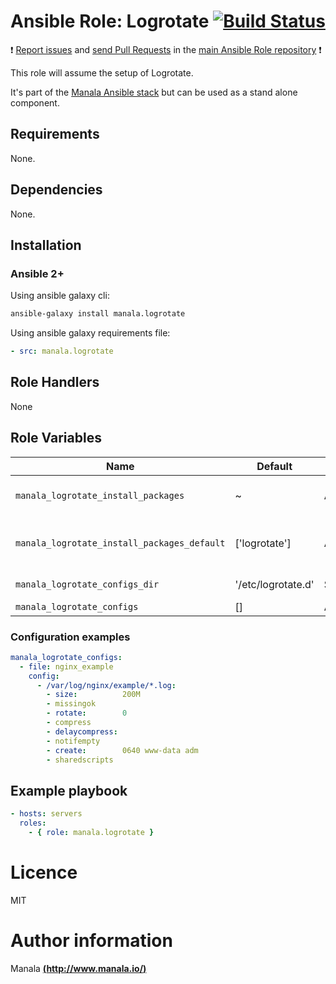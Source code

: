 # Ansible Role: Logrotate [![Build Status](https://travis-ci.org/manala/ansible-role-logrotate.svg?branch=master)](https://travis-ci.org/manala/ansible-role-logrotate)

:exclamation: [Report issues](https://github.com/manala/ansible-roles/issues) and [send Pull Requests](https://github.com/manala/ansible-roles/pulls) in the [main Ansible Role repository](https://github.com/manala/ansible-roles) :exclamation:

This role will assume the setup of Logrotate.

It's part of the [Manala Ansible stack](http://www.manala.io) but can be used as a stand alone component.

## Requirements

None.

## Dependencies

None.

## Installation

### Ansible 2+

Using ansible galaxy cli:

```bash
ansible-galaxy install manala.logrotate
```

Using ansible galaxy requirements file:

```yaml
- src: manala.logrotate
```

## Role Handlers

None

## Role Variables

| Name                                        | Default            | Type   | Description                            |
| ------------------------------------------- | -------------------| ------ | -------------------------------------- |
| `manala_logrotate_install_packages`         | ~                  | Array  | Dependency packages to install         |
| `manala_logrotate_install_packages_default` | ['logrotate']      | Array  | Default dependency packages to install |
| `manala_logrotate_configs_dir`              | '/etc/logrotate.d' | String | Configurations directory path          |
| `manala_logrotate_configs`                  | []                 | Array  | Configurations                         |

### Configuration examples


```yaml
manala_logrotate_configs:
  - file: nginx_example
    config:
      - /var/log/nginx/example/*.log:
        - size:          200M
        - missingok
        - rotate:        0
        - compress
        - delaycompress:
        - notifempty
        - create:        0640 www-data adm
        - sharedscripts
```

## Example playbook

```yaml
- hosts: servers
  roles:
    - { role: manala.logrotate }
```

# Licence

MIT

# Author information

Manala [**(http://www.manala.io/)**](http://www.manala.io)
